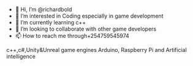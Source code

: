 - 👋 Hi, I’m @richardbold
- 👀 I’m interested in Coding especially in game development 
- 🌱 I’m currently learning c++
- 💞️ I’m looking to collaborate with other game developers 
- 📫 How to reach me through+254759545974

c++,c#,Unity&Unreal game engines Arduino, Raspberry Pi and Artificial intelligence 
